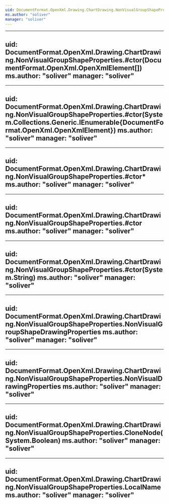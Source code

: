 ```yaml
---
uid: DocumentFormat.OpenXml.Drawing.ChartDrawing.NonVisualGroupShapeProperties
ms.author: "soliver"
manager: "soliver"
---
```


---
uid: DocumentFormat.OpenXml.Drawing.ChartDrawing.NonVisualGroupShapeProperties.#ctor(DocumentFormat.OpenXml.OpenXmlElement[])
ms.author: "soliver"
manager: "soliver"
---

---
uid: DocumentFormat.OpenXml.Drawing.ChartDrawing.NonVisualGroupShapeProperties.#ctor(System.Collections.Generic.IEnumerable{DocumentFormat.OpenXml.OpenXmlElement})
ms.author: "soliver"
manager: "soliver"
---

---
uid: DocumentFormat.OpenXml.Drawing.ChartDrawing.NonVisualGroupShapeProperties.#ctor*
ms.author: "soliver"
manager: "soliver"
---

---
uid: DocumentFormat.OpenXml.Drawing.ChartDrawing.NonVisualGroupShapeProperties.#ctor
ms.author: "soliver"
manager: "soliver"
---

---
uid: DocumentFormat.OpenXml.Drawing.ChartDrawing.NonVisualGroupShapeProperties.#ctor(System.String)
ms.author: "soliver"
manager: "soliver"
---

---
uid: DocumentFormat.OpenXml.Drawing.ChartDrawing.NonVisualGroupShapeProperties.NonVisualGroupShapeDrawingProperties
ms.author: "soliver"
manager: "soliver"
---

---
uid: DocumentFormat.OpenXml.Drawing.ChartDrawing.NonVisualGroupShapeProperties.NonVisualDrawingProperties
ms.author: "soliver"
manager: "soliver"
---

---
uid: DocumentFormat.OpenXml.Drawing.ChartDrawing.NonVisualGroupShapeProperties.CloneNode(System.Boolean)
ms.author: "soliver"
manager: "soliver"
---

---
uid: DocumentFormat.OpenXml.Drawing.ChartDrawing.NonVisualGroupShapeProperties.LocalName
ms.author: "soliver"
manager: "soliver"
---
